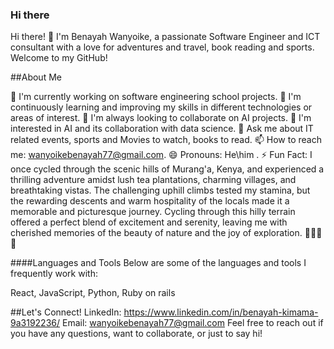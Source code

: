 ### Hi there
Hi there! 👋 I'm Benayah Wanyoike, a passionate Software Engineer and ICT consultant with a love for adventures and travel, book reading and sports. Welcome to my GitHub!

##About Me

🔭 I'm currently working on software engineering school projects.
🌱 I'm continuously learning and improving my skills in different technologies or areas of interest.
👯 I'm always looking to collaborate on AI projects.
🤔 I'm interested in AI and its collaboration with data science.
💬 Ask me about IT related events, sports and Movies to watch, books to read.
📫 How to reach me: wanyoikebenayah77@gmail.com.
😄 Pronouns: He\him .
⚡ Fun Fact: I once cycled through the scenic hills of Murang'a, Kenya, and experienced a thrilling adventure amidst lush tea plantations, charming villages, and breathtaking vistas. The challenging uphill climbs tested my stamina, but the rewarding descents and warm hospitality of the locals made it a memorable and picturesque journey. Cycling through this hilly terrain offered a perfect blend of excitement and serenity, leaving me with cherished memories of the beauty of nature and the joy of exploration. 🚴‍♂️🍃😄

####Languages and Tools Below are some of the languages and tools I frequently work with:

React, JavaScript, Python, Ruby on rails

##Let's Connect! 
LinkedIn: https://www.linkedin.com/in/benayah-kimama-9a3192236/ Email: wanyoikebenayah77@gmail.com Feel free to reach out if you have any questions, want to collaborate, or just to say hi!
